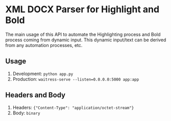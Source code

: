 # XML DOCX Parser for Highlight and Bold

The main usage of this API to automate the Highlighting process and Bold process coming from dynamic input. This dynamic input/text can be derived from any automation processes, etc.

## Usage

1. Development: `python app.py`
2. Production: `waitress-serve --listen=0.0.0.0:5000 app:app`

## Headers and Body

1. Headers: `{"Content-Type": "application/octet-stream"}`
2. Body: `binary`

